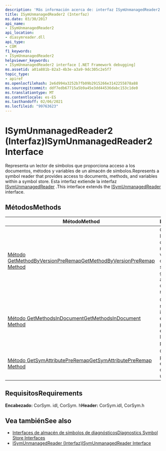 ```yaml
---
description: 'Más información acerca de: interfaz ISymUnmanagedReader2'
title: ISymUnmanagedReader2 (Interfaz)
ms.date: 03/30/2017
api_name:
- ISymUnmanagedReader2
api_location:
- diasymreader.dll
api_type:
- COM
f1_keywords:
- ISymUnmanagedReader2
helpviewer_keywords:
- ISymUnmanagedReader2 interface [.NET Framework debugging]
ms.assetid: a01a881b-82a3-4b3e-a3a9-9dc305c2e5f7
topic_type:
- apiref
ms.openlocfilehash: 2e6d994a3252b7fb09b2915266e3142255878a88
ms.sourcegitcommit: ddf7edb67715a5b9a45e3dd44536dabc153c1de0
ms.translationtype: MT
ms.contentlocale: es-ES
ms.lasthandoff: 02/06/2021
ms.locfileid: "99763623"
---
```

# <a name="isymunmanagedreader2-interface"></a><span data-ttu-id="d0c90-103">ISymUnmanagedReader2 (Interfaz)</span><span class="sxs-lookup"><span data-stu-id="d0c90-103">ISymUnmanagedReader2 Interface</span></span>

<span data-ttu-id="d0c90-104">Representa un lector de símbolos que proporciona acceso a los documentos, métodos y variables de un almacén de símbolos.</span><span class="sxs-lookup"><span data-stu-id="d0c90-104">Represents a symbol reader that provides access to documents, methods, and variables within a symbol store.</span></span> <span data-ttu-id="d0c90-105">Esta interfaz extiende la interfaz [ISymUnmanagedReader](isymunmanagedreader-interface.md) .</span><span class="sxs-lookup"><span data-stu-id="d0c90-105">This interface extends the [ISymUnmanagedReader](isymunmanagedreader-interface.md) interface.</span></span>  
  
## <a name="methods"></a><span data-ttu-id="d0c90-106">Métodos</span><span class="sxs-lookup"><span data-stu-id="d0c90-106">Methods</span></span>  
  
|<span data-ttu-id="d0c90-107">Método</span><span class="sxs-lookup"><span data-stu-id="d0c90-107">Method</span></span>|<span data-ttu-id="d0c90-108">Descripción</span><span class="sxs-lookup"><span data-stu-id="d0c90-108">Description</span></span>|  
|------------|-----------------|  
|[<span data-ttu-id="d0c90-109">Método GetMethodByVersionPreRemap</span><span class="sxs-lookup"><span data-stu-id="d0c90-109">GetMethodByVersionPreRemap Method</span></span>](isymunmanagedreader2-getmethodbyversionpreremap-method.md)|<span data-ttu-id="d0c90-110">Obtiene un método del lector de símbolos, dado un token de método y un número de versión de edición y continuación.</span><span class="sxs-lookup"><span data-stu-id="d0c90-110">Get a symbol reader method, given a method token and an edit-and-continue version number.</span></span>|  
|[<span data-ttu-id="d0c90-111">Método GetMethodsInDocument</span><span class="sxs-lookup"><span data-stu-id="d0c90-111">GetMethodsInDocument Method</span></span>](isymunmanagedreader2-getmethodsindocument-method.md)|<span data-ttu-id="d0c90-112">Obtiene todos los métodos que tienen información de línea en el documento proporcionado.</span><span class="sxs-lookup"><span data-stu-id="d0c90-112">Gets every method that has line information in the provided document.</span></span>|  
|[<span data-ttu-id="d0c90-113">Método GetSymAttributePreRemap</span><span class="sxs-lookup"><span data-stu-id="d0c90-113">GetSymAttributePreRemap Method</span></span>](isymunmanagedreader2-getsymattributepreremap-method.md)|<span data-ttu-id="d0c90-114">Obtiene un atributo personalizado basado en su nombre.</span><span class="sxs-lookup"><span data-stu-id="d0c90-114">Gets a custom attribute based upon its name.</span></span>|  
  
## <a name="requirements"></a><span data-ttu-id="d0c90-115">Requisitos</span><span class="sxs-lookup"><span data-stu-id="d0c90-115">Requirements</span></span>  

 <span data-ttu-id="d0c90-116">**Encabezado:** CorSym. idl, CorSym. h</span><span class="sxs-lookup"><span data-stu-id="d0c90-116">**Header:** CorSym.idl, CorSym.h</span></span>  
  
## <a name="see-also"></a><span data-ttu-id="d0c90-117">Vea también</span><span class="sxs-lookup"><span data-stu-id="d0c90-117">See also</span></span>

- [<span data-ttu-id="d0c90-118">Interfaces de almacén de símbolos de diagnósticos</span><span class="sxs-lookup"><span data-stu-id="d0c90-118">Diagnostics Symbol Store Interfaces</span></span>](diagnostics-symbol-store-interfaces.md)
- [<span data-ttu-id="d0c90-119">ISymUnmanagedReader (Interfaz)</span><span class="sxs-lookup"><span data-stu-id="d0c90-119">ISymUnmanagedReader Interface</span></span>](isymunmanagedreader-interface.md)
